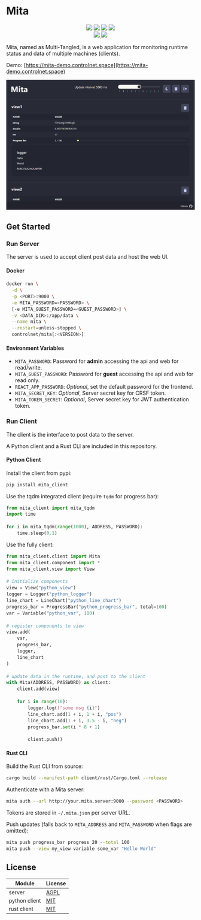# Mita

<div align="center">
    <img src="https://img.shields.io/github/stars/ControlNet/mita?style=flat-square">
    <img src="https://img.shields.io/github/forks/ControlNet/mita?style=flat-square">
    <a href="https://github.com/ControlNet/mita/issues"><img src="https://img.shields.io/github/issues/ControlNet/mita?style=flat-square"></a>
    <img src="https://img.shields.io/github/license/ControlNet/mita?style=flat-square">
</div>

<div align="center">
    <a href="https://hub.docker.com/r/controlnet/mita">
        <img src="https://img.shields.io/docker/image-size/controlnet/mita?style=flat-square&logo=docker&label=Docker">
    </a>
    <a href="https://pypi.org/project/mita_client/">
        <img src="https://img.shields.io/pypi/v/mita_client?style=flat-square&logo=python&label=Python">
    </a>
</div>

Mita, named as Multi-Tangled, is a web application for monitoring runtime status and data of multiple machines 
(clients).

Demo: [https://mita-demo.controlnet.space](https://mita-demo.controlnet.space)

<img src=".github/demo.png" style="max-height: 480px">

## Get Started

### Run Server

The server is used to accept client post data and host the web UI.

#### Docker
```bash
docker run \
  -d \
  -p <PORT>:9000 \
  -e MITA_PASSWORD=<PASSWORD> \
  [-e MITA_GUEST_PASSWORD=<GUEST_PASSWORD>] \
  -v <DATA_DIR>:/app/data \
  --name mita \
  --restart=unless-stopped \
  controlnet/mita[:<VERSION>]
```

#### Environment Variables

- `MITA_PASSWORD`: Password for **admin** accessing the api and web for read/write.
- `MITA_GUEST_PASSWORD`: Password for **guest** accessing the api and web for read only.
- `REACT_APP_PASSWORD`: _Optional_, set the default password for the frontend.
- `MITA_SECRET_KEY`: _Optional_, Server secret key for CRSF token.
- `MITA_TOKEN_SECRET`: _Optional_, Server secret key for JWT authentication token.

### Run Client

The client is the interface to post data to the server.

A Python client and a Rust CLI are included in this repository.

#### Python Client

Install the client from pypi:
```bash
pip install mita_client
```

Use the tqdm integrated client (require `tqdm` for progress bar):
```python
from mita_client import mita_tqdm
import time

for i in mita_tqdm(range(1000), ADDRESS, PASSWORD):
    time.sleep(0.1)
```

Use the fully client:
```python
from mita_client.client import Mita
from mita_client.component import *
from mita_client.view import View

# initialize components
view = View("python_view")
logger = Logger("python_logger")
line_chart = LineChart("python_line_chart")
progress_bar = ProgressBar("python_progress_bar", total=100)
var = Variable("python_var", 100)

# register components to view
view.add(
    var,
    progress_bar,
    logger,
    line_chart
)

# update data in the runtime, and post to the client
with Mita(ADDRESS, PASSWORD) as client:
    client.add(view)

    for i in range(10):
        logger.log(f"some msg {i}")
        line_chart.add(1 + i, 1 + i, "pos")
        line_chart.add(1 + i, 3.5 - i, "neg")
        progress_bar.set(i * 8 + 1)
        
        client.push()
```

#### Rust CLI

Build the Rust CLI from source:

```bash
cargo build --manifest-path client/rust/Cargo.toml --release
```

Authenticate with a Mita server:

```bash
mita auth --url http://your.mita.server:9000 --password <PASSWORD>
```

Tokens are stored in `~/.mita.json` per server URL.

Push updates (falls back to `MITA_ADDRESS` and `MITA_PASSWORD` when flags are omitted):

```bash
mita push progress_bar progress 20 --total 100
mita push --view my_view variable some_var "Hello World"
```

## License

| Module | License                        |
|--------|--------------------------------|
| server | [AGPL](./LICENSE)              |
| python client | [MIT](./client/python/LICENSE) |
| rust client | [MIT](./client/rust/LICENSE) |
